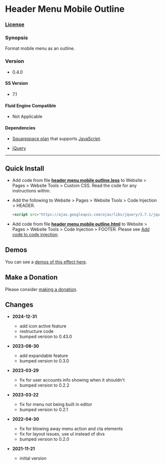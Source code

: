 # Header Menu Mobile Outline

### [License][1]

### Synopsis

Format mobile menu as an outline.

### Version

  * 0.4.0

#### SS Version

  * 7.1

#### Fluid Engine Compatible

  * Not Applicable

#### Dependencies

  * [Squarespace plan][2] that supports [JavaScript][3].
  
  * [jQuery][4]

---

## Quick Install

* Add code from file **[header menu mobile outline.less][5]** to Website >
  Pages > Website Tools > Custom CSS. Read the code for any instructions within.
  
* Add the following to Website > Pages > Website Tools > Code Injection >
  HEADER.
  
  ```html
  <script src="https://ajax.googleapis.com/ajax/libs/jquery/3.7.1/jquery.min.js"></script>
  ```
  
* Add code from file **[header menu mobile outline.html][6]** to Website >
  Pages > Website Tools > Code Injection > FOOTER. Please see [Add code to code
  injection][7].

## Demos

You can see a [demos of this effect here][8].

## Make a Donation

Please consider [making a donation][9].

## Changes

* **2024-12-31**

  * add icon active feature
  * restructure code
  * bumped version to 0.43.0
  
* **2023-08-30**

  * add expandable feature
  * bumped version to 0.3.0
  
* **2023-03-29**

  * fix for user accounts info showing when it shouldn't
  * bumped version to 0.2.2
  
* **2023-03-22**

  * fix for menu not being built in editor
  * bumped version to 0.2.1
  
* **2022-04-30**

  * fix for blowing away menu action and cta elements
  * fix for layout issues, use ul instead of divs
  * bumped version to 0.2.0
  
* **2021-11-21**

  * initial version

[1]: https://github.com/tomsWebConsulting/twcsl/blob/main/LICENSE.txt#L1
[2]: https://www.squarespace.com/pricing
[3]: https://en.wikipedia.org/wiki/JavaScript
[4]: https://jquery.com/
[5]: header%20menu%20mobile%20outline.less#L1
[6]: header%20menu%20mobile%20outline.html#L1
[7]: https://support.squarespace.com/hc/en-us/articles/205815908-Using-code-injection#toc-add-code-to-code-injection
[8]: https://toms-web-consulting-demos.squarespace.com/header-menu-mobile-outline/header-menu-mobile-outline?password=twcdemos
[9]: https://github.com/tomsWebConsulting/twcsl#make-a-donation
